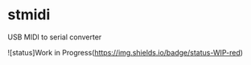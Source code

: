 # stmidi
USB MIDI to serial converter

![status]Work in Progress(https://img.shields.io/badge/status-WIP-red)

